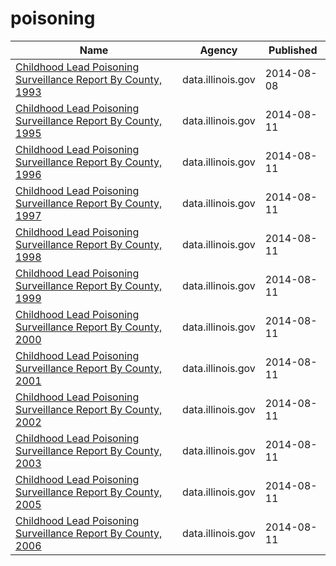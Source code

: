 # poisoning

Name | Agency | Published
---- | ---- | ---------
[Childhood Lead Poisoning Surveillance Report By County, 1993](../datasets/uv4i-3vjj.md) | data.illinois.gov | 2014-08-08
[Childhood Lead Poisoning Surveillance Report By County, 1995](../datasets/dbhr-k9az.md) | data.illinois.gov | 2014-08-11
[Childhood Lead Poisoning Surveillance Report By County, 1996](../datasets/3bh3-buby.md) | data.illinois.gov | 2014-08-11
[Childhood Lead Poisoning Surveillance Report By County, 1997](../datasets/49a7-bxui.md) | data.illinois.gov | 2014-08-11
[Childhood Lead Poisoning Surveillance Report By County, 1998](../datasets/59z9-v5dm.md) | data.illinois.gov | 2014-08-11
[Childhood Lead Poisoning Surveillance Report By County, 1999](../datasets/efei-wcw7.md) | data.illinois.gov | 2014-08-11
[Childhood Lead Poisoning Surveillance Report By County, 2000](../datasets/2gd6-gdgp.md) | data.illinois.gov | 2014-08-11
[Childhood Lead Poisoning Surveillance Report By County, 2001](../datasets/y6me-irr4.md) | data.illinois.gov | 2014-08-11
[Childhood Lead Poisoning Surveillance Report By County, 2002](../datasets/263f-wyus.md) | data.illinois.gov | 2014-08-11
[Childhood Lead Poisoning Surveillance Report By County, 2003](../datasets/wb36-dzf6.md) | data.illinois.gov | 2014-08-11
[Childhood Lead Poisoning Surveillance Report By County, 2005](../datasets/2myf-3pnn.md) | data.illinois.gov | 2014-08-11
[Childhood Lead Poisoning Surveillance Report By County, 2006](../datasets/qqhr-nmt6.md) | data.illinois.gov | 2014-08-11

